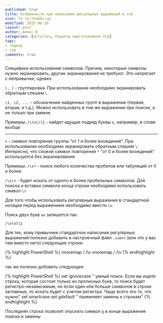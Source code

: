 ```yaml
---
published: true
title: Особенности при написании регулярных выражений в vim
icon: fa fa-thumbs-up
modified: 2015-06-10
layout: post
author: Алекс О 
categories: [articles, Рецепты приготовления Vim]
tags:
- regexp
- vim
comments: true
---
```


Специфика использования символов. Причем, некоторые символы нужно экранировать, другие экранирования не требуют. Это напрягает с непривычки, однако.

`(, )` - группировка. При использовании необходимо экранировать обратным слешем `\`

`\1, \2, ...` - обозначение найденных групп в выражении (первая, вторая, и т.д.). Можно использовать в том же выражении при поиске,
а не только при замене

Примеры:
`/\(o\)\1` - найдет идущие подряд буквы `o`, например, в слове в`oo`бще

---

`+` - символ повторения группы "от 1 и более вхождений". При использовании необходимо экранировать обратным слешем `\`.
Интересно, что схожий символ повторения `*` "от 0 и более вхождений" используется без экранирования

Примеры:
`/\s*` - поиск любого количества пробелов или табуляций от 0 и более

`/\s\+` - будет искать от одного и более пробельных символов.
Для поиска и вставки символа конца строки необходимо использовать символ `\r`

Для того чтобы использовать регулярные выражения в стандартной нотации перед выражением необходимо ввести `\v`.

 Поиск двух букв `оо` запишется так:

 `/\v(o)\1`

 Для тех, кому привычнее стандартное написание регулярных выражений полезно добавить в настроечный файл `.vimrc` (или что у вас там вместо него) следующие строки:

{% highlight PowerShell %}
nnoremap / /\v
vnoremap / /\v
{% endhighlight %}

так же полезно добовить следующее:

{% highlight PowerShell %}
set ignorecase          " умный поиск. Если вы ищете строку, которая состоит только из прописных букв, то поиск будет регистро-независимым, но если один или больше символов в строке заглавные, то искать будет с учетом регистра. Чаще всего это то, что нужно"
set smartcase
set gdefault            " применяет замены к строкам"
{% endhighlight %}

 Последняя строка позволит опускать символ `g` в конце выражения поиска и замены
